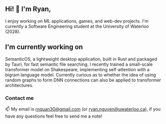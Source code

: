## Hi! 👋 I'm Ryan,
I enjoy working on ML applications, games, and web-dev projects. 
I'm currently a Software Engineering student at the University of Waterloo (2028). 

## I'm currently working on 

SemanticOS, a lightweight desktop application, built in Rust and packaged by Tauri, for fast semantic file searching. I recently trained a small-scale transformer model on Shakespeare, implementing self-attention with a bigram language model. Currently curious as to whether the idea of using random graphs to form DNN connections can also be applied to transformer architectures. 


### Contact me

📫 My email is [rnquan30@gmail.com](mailto:rnquan30@gmail.com) (or [ryan.nguyen@uwaterloo.ca](mailto:ryan.nguyen@uwaterloo.ca)), if you have any questions feel free to send me a note!
